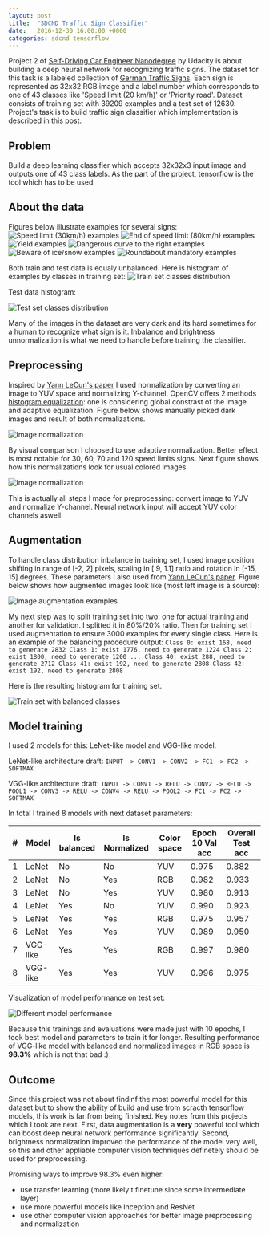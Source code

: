 ```yaml
---
layout: post
title:  "SDCND Traffic Sign Classifier"
date:   2016-12-30 16:00:00 +0000
categories: sdcnd tensorflow
---
```


Project 2 of [Self-Driving Car Engineer Nanodegree](https://www.udacity.com/drive) by Udacity is about building a deep neural network for recognizing traffic signs.
The dataset for this task is a labeled collection of [German Traffic Signs](http://benchmark.ini.rub.de/?section=gtsrb&subsection=dataset).
Each sign is represented as 32x32 RGB image and a label number which corresponds to one of 43 classes like 'Speed limit (20 km/h)' or 'Priority road'.
Dataset consists of training set with 39209 examples and a test set of 12630.
Project's task is to build traffic sign classifier which implementation is described in this post.

<!--excerpt-->

## Problem

Build a deep learning classifier which accepts 32x32x3 input image and outputs one of 43 class labels.
As the part of the project, tensorflow is the tool which has to be used.

## About the data

Figures below illustrate examples for several signs:
![Speed limit (30km/h) examples](/assets/sdcnd-traffic-signs/signs_examples1.png)
![End of speed limit (80km/h) examples](/assets/sdcnd-traffic-signs/signs_examples2.png)
![Yield examples](/assets/sdcnd-traffic-signs/signs_examples3.png)
![Dangerous curve to the right examples](/assets/sdcnd-traffic-signs/signs_examples4.png)
![Beware of ice/snow examples](/assets/sdcnd-traffic-signs/signs_examples5.png)
![Roundabout mandatory examples](/assets/sdcnd-traffic-signs/signs_examples6.png)

Both train and test data is equaly unbalanced.
Here is histogram of examples by classes in training set:
![Train set classes distribution](/assets/sdcnd-traffic-signs/classes_dist_train.png)

Test data histogram:

![Test set classes distribution](/assets/sdcnd-traffic-signs/classes_dist_test.png)

Many of the images in the dataset are very dark and its hard sometimes for a human to recognize what sign is it.
Inbalance and brightness unnormalization is what we need to handle before training the classifier.

## Preprocessing

Inspired by [Yann LeCun's paper](http://yann.lecun.com/exdb/publis/pdf/sermanet-ijcnn-11.pdf) I used normalization by converting an image to YUV space and normalizing Y-channel.
OpenCV offers 2 methods [histogram equalization](http://docs.opencv.org/trunk/d5/daf/tutorial_py_histogram_equalization.html): one is considering global constrast of the image and adaptive equalization.
Figure below shows manually picked dark images and result of both normalizations.

![Image normalization](/assets/sdcnd-traffic-signs/normalization.png)

By visual comparison I choosed to use adaptive normalization.
Better effect is most notable for 30, 60, 70 and 120 speed limits signs.
Next figure shows how this normalizations look for usual colored images

![Image normalization](/assets/sdcnd-traffic-signs/normalization_color.png)

This is actually all steps I made for preprocessing: convert image to YUV and normalize Y-channel.
Neural network input will accept YUV color channels aswell.

## Augmentation

To handle class distribution inbalance in training set, I used image position shifting in range of [-2, 2] pixels, scaling in [.9, 1.1] ratio and rotation in [-15, 15] degrees.
These parameters I also used from [Yann LeCun's paper](http://yann.lecun.com/exdb/publis/pdf/sermanet-ijcnn-11.pdf).
Figure below shows how augmented images look like (most left image is a source):

![Image augmentation examples](/assets/sdcnd-traffic-signs/augmented_examples.png)

My next step was to split training set into two: one for actual training and another for validation.
I splitted it in 80%/20% ratio.
Then for training set I used augmentation to ensure 3000 examples for every single class.
Here is an example of the balancing procedure output:
`
Class 0: exist 168, need to generate 2832
Class 1: exist 1776, need to generate 1224
Class 2: exist 1800, need to generate 1200
...
Class 40: exist 288, need to generate 2712
Class 41: exist 192, need to generate 2808
Class 42: exist 192, need to generate 2808
`

Here is the resulting histogram for training set.

![Train set with balanced classes](/assets/sdcnd-traffic-signs/classes_train_augmented.png)

## Model training

I used 2 models for this: LeNet-like model and VGG-like model.

LeNet-like architecture draft:
`INPUT -> CONV1 -> CONV2 -> FC1 -> FC2 -> SOFTMAX`

VGG-like architecture draft:
`INPUT -> CONV1 -> RELU -> CONV2 -> RELU -> POOL1 -> CONV3 -> RELU -> CONV4 -> RELU -> POOL2 -> FC1 -> FC2 -> SOFTMAX`

In total I trained 8 models with next dataset parameters:

| # | Model | Is balanced | Is Normalized | Color space | Epoch 10 Val acc | Overall Test acc |
| - | ----- | ----------- | ------------- | ----------- | ---------------- | ---------------- |
| 1 | LeNet | No          | No            | YUV         | 0.975            | 0.882            |
| 2 | LeNet | No          | Yes           | RGB         | 0.982            | 0.933            |
| 3 | LeNet | No          | Yes           | YUV         | 0.980            | 0.913            |
| 4 | LeNet | Yes         | No            | YUV         | 0.990            | 0.923            |
| 5 | LeNet | Yes         | Yes           | RGB         | 0.975            | 0.957            |
| 6 | LeNet | Yes         | Yes           | YUV         | 0.989            | 0.950            |
| 7 | VGG-like | Yes      | Yes           | RGB         | 0.997            | 0.980            |
| 8 | VGG-like | Yes      | Yes           | YUV         | 0.996            | 0.975            |

Visualization of model performance on test set:

![Different model performance](/assets/sdcnd-traffic-signs/performance.png)

Because this trainings and evaluations were made just with 10 epochs, I took best model and parameters to train it for longer.
Resulting performance of VGG-like model with balanced and normalized images in RGB space is **98.3%** which is not that bad :)

## Outcome

Since this project was not about findinf the most powerful model for this dataset but to show the ability of build and use from scracth tensorflow models, this work is far from being finished.
Key notes from this projects which I took are next.
First, data augmentation is a **very** powerful tool which can boost deep neural network performance significantly.
Second, brightness normalization improved the performance of the model very well, so this and other appliable computer vision techniques definetely should be used for preprocessing.

Promising ways to improve 98.3% even higher:
* use transfer learning (more likely t finetune since some intermediate layer)
* use more powerful models like Inception and ResNet
* use other computer vision approaches for better image preprocessing and normalization
